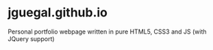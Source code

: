 # jguegal.github.io
Personal portfolio webpage written in pure HTML5, CSS3 and JS (with JQuery support)
